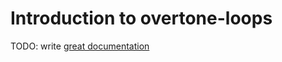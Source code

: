 # Introduction to overtone-loops

TODO: write [great documentation](http://jacobian.org/writing/what-to-write/)

